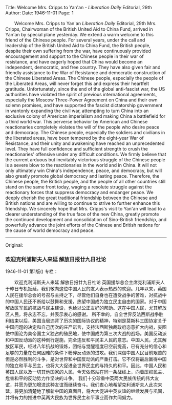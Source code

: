 Title: Welcome Mrs. Cripps to Yan'an - *Liberation Daily* Editorial, 29th
Author:
Date: 1946-11-01
Page: 1

　　Welcome Mrs. Cripps to Yan'an
    *Liberation Daily* Editorial, 29th
    Mrs. Cripps, Chairwoman of the British United Aid to China Fund, arrived in Yan'an by special plane yesterday. We extend a warm welcome to this friend of the Chinese people. For several years, under the call and leadership of the British United Aid to China Fund, the British people, despite their own suffering from the war, have continuously provided encouragement and support to the Chinese people in their war of resistance, and have eagerly hoped that China would become an independent, democratic, and free country. They have also given fair and friendly assistance to the War of Resistance and democratic construction of the Chinese Liberated Areas. The Chinese people, especially the people of the Liberated Areas, will never forget this and express their heartfelt gratitude.
    Unfortunately, since the end of the global anti-fascist war, the US authorities have violated the spirit of previous international agreements, especially the Moscow Three-Power Agreement on China and their own solemn promises, and have supported the fascist dictatorship government in wantonly expanding the civil war, attempting to turn China into an exclusive colony of American imperialism and making China a battlefield for a third world war. This perverse behavior by American and Chinese reactionaries completely violates the will of the people who desire peace and democracy. The Chinese people, especially the soldiers and civilians in the liberated areas, have been tempered by the eight-year War of Resistance, and their unity and awakening have reached an unprecedented level. They have full confidence and sufficient strength to crush the reactionaries' offensive under any difficult conditions. We firmly believe that the current arduous but inevitably victorious struggle of the Chinese people is a severe blow to the reactionaries in the world and in China. It will not only ultimately win China's independence, peace, and democracy, but will also greatly promote global democracy and lasting peace. Therefore, the Chinese people, the British people, and the people of all other countries still stand on the same front today, waging a resolute struggle against the reactionary forces that suppress democracy and endanger peace.
    We deeply cherish the great traditional friendship between the Chinese and British nations and are willing to continue to strive to further enhance this friendship. We sincerely hope that Mrs. Cripps's visit to Yan'an will lead to a clearer understanding of the true face of the new China, greatly promote the continued development and consolidation of Sino-British friendship, and powerfully advance the joint efforts of the Chinese and British nations for the cause of world democracy and peace.



<hr /> 

Original: 


### 欢迎克利浦斯夫人来延  解放日报廿九日社论

1946-11-01
第1版()
专栏：

　　欢迎克利浦斯夫人来延
    解放日报廿九日社论
    英国援华总会主席克利浦斯夫人于昨日专机抵延，我们敬向这位中国人民的友人表示热烈的欢迎。几年以来，英国人民在援华总会的号召与主持之下，尽管他们自身也在遭受战争的苦难，对抗战中的中国人民还不断给以鼓舞和支援，热望中国成为独立民主自由的国家。对于中国解放区军民的抗战与民主建设，也给以公正友好的帮助。这在中国人民，尤其解放区人民，将永志不忘，并表示衷心的感谢。
    所不幸的，自全世界反法西斯战争胜利结束以后，美国当局违背了历次的国际协议的精神，特别是莫斯科三国协定关于中国问题的决定和自己历次的庄严诺言，支持法西斯独裁政府恣意扩大内战，妄图使中国沦为美帝国主义独占的殖民地，使中国成为第三次大战的战场。美国反动派和中国反动派的这种倒行逆施，完全违反和平民主人民的意志。中国人民，尤其解放区军民，经过八年抗战的锻炼，团结与觉醒程度已空前提高，已有充分的信心和足够的力量在任何困难的条件下粉碎反动派的进攻。我们深信中国人民目前艰苦的但是必然胜利的斗争，是对世界和中国反动派的严重打击。它不仅将最后赢得中国的独立和平与民主，也将大大促进全世界民主的与持久的和平。因此，中国人民和英国人民以及一切其他国家的人民，今天依然站在同一条战线上，向着压抑民主、危害和平的反动势力作坚决的斗争。
    我们十分珍重中英两大民族传统的伟大友谊，并愿为更加增进这种友谊而继续奋斗。我们衷心地希望克利浦斯夫人此次来延，将更加清楚地了解新中国的真面目，将大大促进中英友谊的继续发展与巩固，并将有力的推进中英两大民族为世界民主和平事业而作共同努力。
